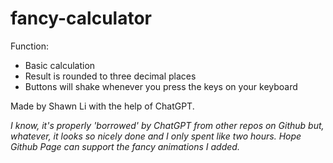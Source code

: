 # fancy-calculator

Function:
- Basic calculation
- Result is rounded to three decimal places
- Buttons will shake whenever you press the keys on your keyboard

  
Made by Shawn Li with the help of ChatGPT.

_I know, it's properly 'borrowed' by ChatGPT from other repos on Github but, whatever, it looks so nicely done and I only spent like two hours. Hope Github Page can support the fancy animations I added._
